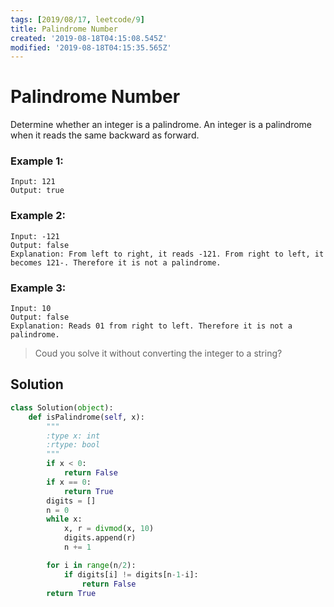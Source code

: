 ```yaml
---
tags: [2019/08/17, leetcode/9]
title: Palindrome Number
created: '2019-08-18T04:15:08.545Z'
modified: '2019-08-18T04:15:35.565Z'
---
```


# Palindrome Number

Determine whether an integer is a palindrome. An integer is a palindrome when it reads the same backward as forward.

### Example 1:

```
Input: 121
Output: true
```

### Example 2:

```
Input: -121
Output: false
Explanation: From left to right, it reads -121. From right to left, it becomes 121-. Therefore it is not a palindrome.
```

### Example 3:

```
Input: 10
Output: false
Explanation: Reads 01 from right to left. Therefore it is not a palindrome.
```

> Coud you solve it without converting the integer to a string?

## Solution

```python
class Solution(object):
    def isPalindrome(self, x):
        """
        :type x: int
        :rtype: bool
        """
        if x < 0:
            return False
        if x == 0:
            return True
        digits = []
        n = 0
        while x:
            x, r = divmod(x, 10)
            digits.append(r)
            n += 1

        for i in range(n/2):
            if digits[i] != digits[n-1-i]:
                return False
        return True
```
